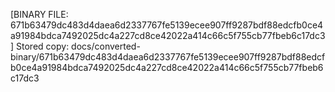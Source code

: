 [BINARY FILE: 671b63479dc483d4daea6d2337767fe5139ecee907ff9287bdf88edcfb0ce4a91984bdca7492025dc4a227cd8ce42022a414c66c5f755cb77fbeb6c17dc3]
Stored copy: docs/converted-binary/671b63479dc483d4daea6d2337767fe5139ecee907ff9287bdf88edcfb0ce4a91984bdca7492025dc4a227cd8ce42022a414c66c5f755cb77fbeb6c17dc3
